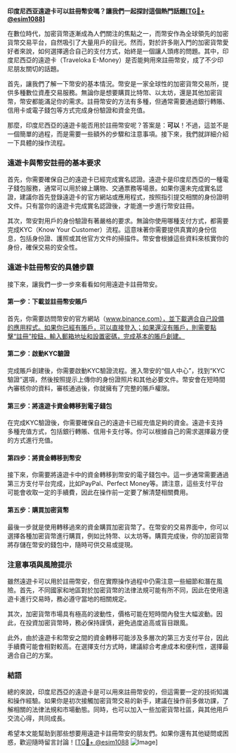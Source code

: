 **印度尼西亚遠遊卡可以註冊幣安嗎？讓我們一起探討這個熱門話題[[TG💪+ @esim1088](https://t.me/s/esim1088)]**

在數位時代，加密貨幣逐漸成為人們關注的焦點之一，而幣安作為全球領先的加密貨幣交易平台，自然吸引了大量用戶的目光。然而，對於許多剛入門的加密貨幣愛好者來說，如何選擇適合自己的支付方式，始終是一個讓人頭疼的問題。其中，印度尼西亞的遠遊卡（Traveloka E-Money）是否能夠用來註冊幣安，成了不少印尼朋友關切的話題。

首先，讓我們了解一下幣安的基本情況。幣安是一家全球性的加密貨幣交易所，提供多種數位資產交易服務。無論你是想要購買比特幣、以太坊，還是其他加密貨幣，幣安都能滿足你的需求。註冊幣安的方法有多種，但通常需要通過銀行轉賬、信用卡或電子錢包等方式完成身份驗證和資金充值。

那麼，印度尼西亞的遠遊卡能否用於註冊幣安呢？答案是：**可以**！不過，這並不是一個簡單的過程，而是需要一些額外的步驟和注意事項。接下來，我們就詳細介紹一下具體的操作流程。

### 遠遊卡與幣安註冊的基本要求

首先，你需要確保自己的遠遊卡已經完成實名認證。遠遊卡是印度尼西亞的一種電子錢包服務，通常可以用於線上購物、交通票務等場景。如果你還未完成實名認證，建議你首先登錄遠遊卡的官方網站或應用程式，按照指引提交相關的身份證明文件。只有當你的遠遊卡完成實名認證後，才能進一步進行幣安註冊。

其次，幣安對用戶的身份驗證有著嚴格的要求。無論你使用哪種支付方式，都需要完成KYC（Know Your Customer）流程。這意味著你需要提供真實的身份信息，包括身份證、護照或其他官方文件的掃描件。幣安會根據這些資料來核實你的身份，確保交易的安全性。

### 遠遊卡註冊幣安的具體步驟

接下來，讓我們一步一步來看看如何用遠遊卡註冊幣安。

#### 第一步：下載並註冊幣安賬戶

首先，你需要訪問幣安的官方網站（www.binance.com），並下載適合自己設備的應用程式。如果你已經有賬戶，可以直接登入；如果還沒有賬戶，則需要點擊“註冊”按鈕，輸入郵箱地址和設置密碼，完成基本的賬戶創建。

#### 第二步：啟動KYC驗證

完成賬戶創建後，你需要啟動KYC驗證流程。進入幣安的“個人中心”，找到“KYC驗證”選項，然後按照提示上傳你的身份證照片和其他必要文件。幣安會在短時間內審核你的資料，審核通過後，你就擁有了完整的賬戶權限。

#### 第三步：將遠遊卡資金轉移到電子錢包

在完成KYC驗證後，你需要確保自己的遠遊卡已經充值足夠的資金。遠遊卡支持多種充值方式，包括銀行轉賬、信用卡支付等。你可以根據自己的需求選擇最方便的方式進行充值。

#### 第四步：將資金轉移到幣安

接下來，你需要將遠遊卡中的資金轉移到幣安的電子錢包中。這一步通常需要通過第三方支付平台完成，比如PayPal、Perfect Money等。請注意，這些支付平台可能會收取一定的手續費，因此在操作前一定要了解清楚相關費用。

#### 第五步：購買加密貨幣

最後一步就是使用轉移過來的資金購買加密貨幣了。在幣安的交易界面中，你可以選擇各種加密貨幣進行購買，例如比特幣、以太坊等。購買完成後，你的加密貨幣將存儲在幣安的錢包中，隨時可供交易或提現。

### 注意事項與風險提示

雖然遠遊卡可以用於註冊幣安，但在實際操作過程中仍需注意一些細節和潛在風險。首先，不同國家和地區對於加密貨幣的法律法規可能有所不同，因此在使用遠遊卡進行交易時，務必遵守當地的相關規定。

其次，加密貨幣市場具有極高的波動性，價格可能在短時間內發生大幅波動。因此，在投資加密貨幣時，務必保持謹慎，避免過度追高或盲目跟風。

此外，由於遠遊卡和幣安之間的資金轉移可能涉及多層次的第三方支付平台，因此手續費可能會相對較高。在選擇支付方式時，建議綜合考慮成本和便利性，選擇最適合自己的方案。

### 結語

總的來說，印度尼西亞的遠遊卡是可以用來註冊幣安的，但這需要一定的技術知識和操作經驗。如果你是初次接觸加密貨幣交易的新手，建議在操作前多做功課，了解相關的法律法規和市場動態。同時，也可以加入一些加密貨幣社區，與其他用戶交流心得，共同成長。

希望本文能幫助到那些想要用遠遊卡註冊幣安的朋友們。如果你還有其他疑問或困惑，歡迎隨時留言討論！[[TG💪+ @esim1088](https://t.me/s/esim1088) ![Image](https://i.postimg.cc/4NQfJmqS/Snipaste-2025-05-13-00-14-12.png)]